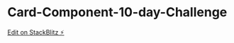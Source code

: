 # Card-Component-10-day-Challenge

[Edit on StackBlitz ⚡️](https://stackblitz.com/edit/angular-9fvgkr)